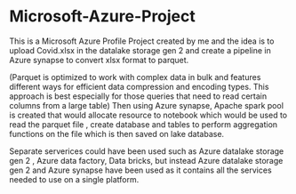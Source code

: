 # Microsoft-Azure-Project

This is a Microsoft Azure Profile Project created by me and the idea is to upload Covid.xlsx in the datalake storage gen 2 and create a pipeline in Azure synapse to convert xlsx format to parquet.

(Parquet is optimized to work with complex data in bulk and features different ways for efficient data compression and encoding types. This approach is best especially for those queries that need to read certain columns from a large table)
Then using Azure synapse, Apache spark pool is created that would allocate resource to notebook which would be used to read the parquet file , create database and tables to perform aggregation functions on the file which is then saved on lake database.

Separate serverices could have been used such as Azure datalake storage gen 2 , Azure data factory, Data bricks, but instead Azure datalake storage gen 2 and Azure synapse have been used as it contains all the services needed to use on a single platform.
